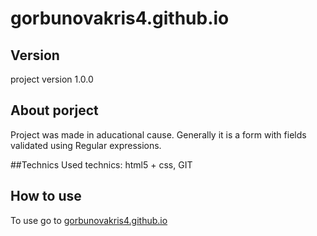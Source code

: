 # gorbunovakris4.github.io

## Version

project version 1.0.0

## About porject
Project was made in aducational cause. Generally it is a form with fields validated using Regular expressions.

##Technics
Used technics: html5 + css, GIT

## How to use
To use go to [gorbunovakris4.github.io](https://gorbunovakris4.github.io/gorbunovakris4.github.io/)